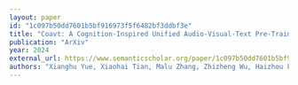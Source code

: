 ```yaml
---
layout: paper
id: "1c097b50dd7601b5bf916973f5f6482bf3ddbf3e"
title: "Coavt: A Cognition-Inspired Unified Audio-Visual-Text Pre-Training Model For Multimodal Processing"
publication: "ArXiv"
year: 2024
external_url: https://www.semanticscholar.org/paper/1c097b50dd7601b5bf916973f5f6482bf3ddbf3e
authors: "Xianghu Yue, Xiaohai Tian, Malu Zhang, Zhizheng Wu, Haizhou Li"
---
```

